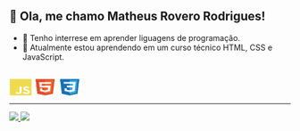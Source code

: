 ## 👋 Ola, me chamo Matheus Rovero Rodrigues!
- 👀 Tenho interrese em aprender liguagens de programação.
- 🌱 Atualmente estou aprendendo em um curso técnico HTML, CSS e JavaScript.

</div>

  <div style="display: inline_block"><br>
  <img align="center" alt="Rafa-Js" height="30" width="40" src="https://raw.githubusercontent.com/devicons/devicon/master/icons/javascript/javascript-plain.svg">
  <img align="center" alt="Rafa-HTML" height="30" width="40" src="https://raw.githubusercontent.com/devicons/devicon/master/icons/html5/html5-original.svg">
  <img align="center" alt="Rafa-CSS" height="30" width="40" src="https://raw.githubusercontent.com/devicons/devicon/master/icons/css3/css3-original.svg">
 
</div>

<hr>
<div>
  
   <a href = "mailto:vector.320@outlook.com"><img src="https://img.shields.io/badge/-Gmail-%23333?style=for-the-badge&logo=gmail&logoColor=white" target="_blank"> 
   <a href="https://www.linkedin.com/in/matheus-róvero-rodrigues-169161235" target="_blank"><img src="https://img.shields.io/badge/-LinkedIn-%230077B5?style=for-the-badge&logo=linkedin&logoColor=white" target="_blank"></a> 
  
</div>
